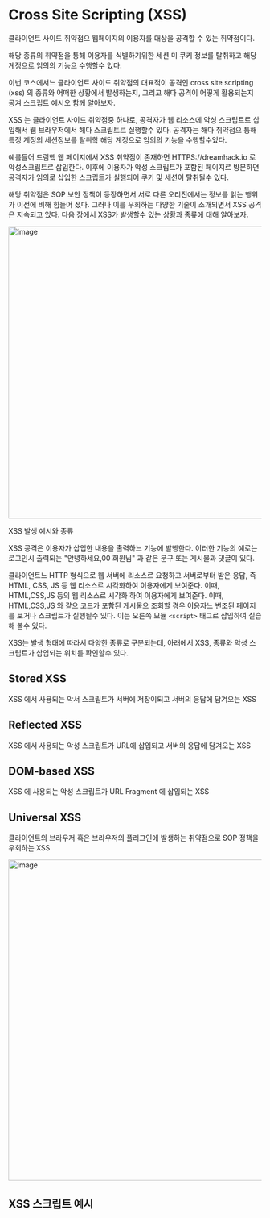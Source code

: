 # Cross Site Scripting (XSS) 

클라이언트 사이드 취약점으 웹페이지의 이용자를 대상을 공격할 수 있는 취약점이다. 

해당 종류의 취약점을 통해 이용자를 식별하기위한 세션 미 쿠키 정보를 탈취하고 해당 계정으로 임의의 기능으 수행할수 있다.

이번 코스에서느 클라이언트 사이드 취약점의 대표적이 공격인 cross site scripting (xss) 의 종류와 어떠한 상황에서 발생하는지, 그리고 해다 공격이 어떻게 활용되는지 공겨 스크립트 예시오 함께 알아보자. 

XSS 는 클라이언트 사이드 취약점중 하나로, 공격자가 웹 리소스에 악성 스크립트르 삽입해서 웹 브라우저에서 해다 스크립트르 실행할수 있다. 공격자는 해다 취약점으 통해 특정 계정의 세션정보를 탈취학 해당 계정으로 임의의 기능을 수행할수있다. 

예를들어 드림핵 웹 페이지에서 XSS 취약점이 존재하면 HTTPS://dreamhack.io 로 악성스크립트르 삽입한다. 이후에 이용자가 악성 스크립트가 포함된 페이지르 방문하면 공격자가 임의로 삽입한 스크립트가 실행되어 쿠키 및 세션이 탈취될수 있다. 

해당 취약점은 SOP 보안 정책이 등장하면서 서로 다른 오리진에서는 정보를 읽는 행위가 이전에 비해 힘들어 졌다. 그러나 이를 우회하는 다양한 기술이 소개되면서 XSS 공격은 지속되고 있다. 다음 장에서 XSS가 발생할수 있는 상황과 종류에 대해 알아보자. 

<img width="580" alt="image" src="https://user-images.githubusercontent.com/79100627/209705114-0d531c0b-5dbb-416c-9a08-a0c9b710afb8.png">

XSS 발생 예시와 종류 

XSS 공격은 이용자가 삽입한 내용을 출력하느 기능에 발행한다. 이러한 기능의 예로는 로그인시 출력되는 "안녕하세요,00 회원님" 과 같은 문구 또는 게시물과 댓글이 있다. 

클라이언트느 HTTP 형식으로 웹 서버에 리소스르 요청하고 서버로부터 받은 응답, 즉 HTML, CSS, JS 등 웹 리소스르 시각화하여 이용자에게 보여준다. 이때, HTML,CSS,JS 등의 웹 리소스르 시각화 하여 이용자에게 보여준다. 이때, HTML,CSS,JS 와 같으 코드가 포함된 게시물으 조회할 경우 이용자느 변조된 페이지를 보거나 스크립트가 실행될수 있다. 이는 오른쪽 모듈 ```<script>``` 태그르 삽입하여 실습해 볼수 있다. 

XSS는 발생 형태에 따라서 다양한 종류로 구분되는데, 아래에서 XSS, 종류와 악성 스크립트가 삽입되는 위치를 확인할수 있다. 

## Stored XSS 

XSS 에서 사용되는 악서 스크립트가 서버에 저장이되고 서버의 응답에 담겨오는 XSS 

## Reflected XSS 

XSS 에서 사용되는 악성 스크립트가 URL에 삽입되고 서버의 응답에 담겨오는 XSS

## DOM-based XSS 

XSS 에 사용되는 악성 스크립트가 URL Fragment 에 삽입되는 XSS 

## Universal XSS 

클라이언트의 브라우저 혹은 브라우저의 플러그인에 발생하는 취약점으로 SOP 정책을 우회하는 XSS 

<img width="637" alt="image" src="https://user-images.githubusercontent.com/79100627/209705789-526c2d05-929e-460d-82aa-9197cae0de79.png">

## XSS 스크립트 예시

